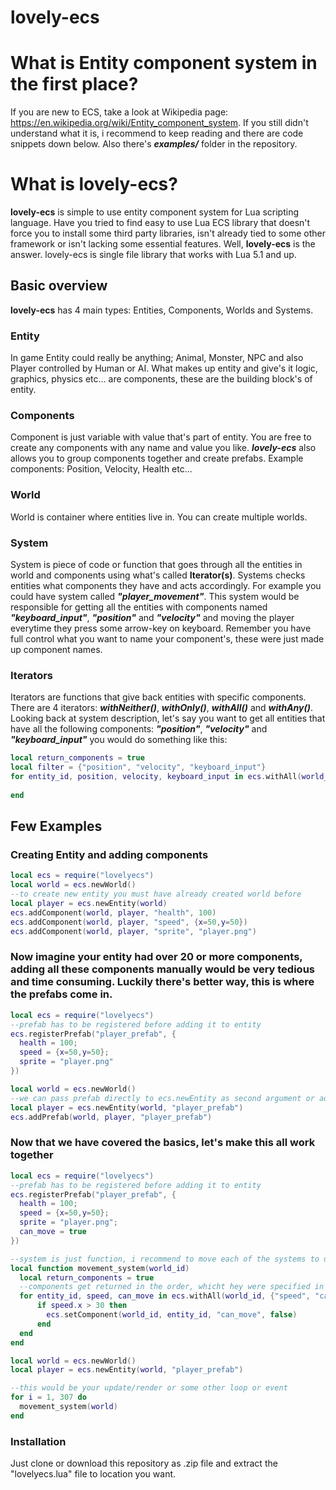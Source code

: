 # lovely-ecs

# What is Entity component system in the first place?
If you are new to ECS, take a look at Wikipedia page: https://en.wikipedia.org/wiki/Entity_component_system. If you still didn't understand what it is, i recommend to keep reading and there are code snippets down below. Also there's ***examples/*** folder in the repository.

# What is lovely-ecs?

**lovely-ecs** is simple to use entity component system for Lua scripting language. Have you tried to find easy to use Lua ECS library that doesn't force you to install some third party libraries, isn't already tied to some other framework or isn't lacking some essential features. Well, **lovely-ecs** is the answer. lovely-ecs is single file library that works with Lua 5.1 and up.

## Basic overview
**lovely-ecs** has 4 main types: Entities, Components, Worlds and Systems.


### Entity
In game Entity could really be anything; Animal, Monster, NPC and also Player controlled by Human or AI. What makes up entity and give's it logic, graphics, physics etc... are components, these are the building block's of entity.


### Components
Component is just variable with value that's part of entity. You are free to create any components with any name and value you like. ***lovely-ecs*** also allows you to group components together and create prefabs. Example components: Position, Velocity, Health etc...


### World
World is container where entities live in. You can create multiple worlds.


### System
System is piece of code or function that goes through all the entities in world and components using what's called **Iterator(s)**. Systems checks entities what components they have and acts accordingly. For example you could have system called ***"player_movement"***. This system would be responsible for getting all the entities with components named ***"keyboard_input"***, ***"position"*** and ***"velocity"*** and moving the player everytime they press some arrow-key on keyboard. Remember you have full control what you want to name your component's, these were just made up component names.


### Iterators
Iterators are functions that give back entities with specific components. There are 4 iterators: ***withNeither()***, ***withOnly()***, ***withAll()*** and ***withAny()***. Looking back at system description, let's say you want to get all entities that have all the following components: ***"position"***, ***"velocity"*** and  ***"keyboard_input"*** you would do something like this:
```lua
local return_components = true
local filter = {"position", "velocity", "keyboard_input"}
for entity_id, position, velocity, keyboard_input in ecs.withAll(world_id, filter, return_components) do
  
end
```

## Few Examples

### Creating Entity and adding components
```lua
local ecs = require("lovelyecs")
local world = ecs.newWorld()
--to create new entity you must have already created world before
local player = ecs.newEntity(world)
ecs.addComponent(world, player, "health", 100)
ecs.addComponent(world, player, "speed", {x=50,y=50})
ecs.addComponent(world, player, "sprite", "player.png")
```

### Now imagine your entity had over 20 or more components, adding all these components manually would be very tedious and time consuming. Luckily there's better way, this is where the prefabs come in.
```lua
local ecs = require("lovelyecs")
--prefab has to be registered before adding it to entity
ecs.registerPrefab("player_prefab", {
  health = 100;
  speed = {x=50,y=50};
  sprite = "player.png"
})

local world = ecs.newWorld()
--we can pass prefab directly to ecs.newEntity as second argument or add it later
local player = ecs.newEntity(world, "player_prefab")
ecs.addPrefab(world, player, "player_prefab")
```

### Now that we have covered the basics, let's make this all work together
```lua
local ecs = require("lovelyecs")
--prefab has to be registered before adding it to entity
ecs.registerPrefab("player_prefab", {
  health = 100;
  speed = {x=50,y=50};
  sprite = "player.png";
  can_move = true
})

--system is just function, i recommend to move each of the systems to different module files
local function movement_system(world_id)
  local return_components = true
  --components get returned in the order, whicht hey were specified in filter table
  for entity_id, speed, can_move in ecs.withAll(world_id, {"speed", "can_move"}, return_components)do
      if speed.x > 30 then
        ecs.setComponent(world_id, entity_id, "can_move", false)
      end
  end
end

local world = ecs.newWorld()
local player = ecs.newEntity(world, "player_prefab")

--this would be your update/render or some other loop or event
for i = 1, 307 do
  movement_system(world)
end
```

### Installation
Just clone or download this repository as .zip file and extract the "lovelyecs.lua" file to location you want.
